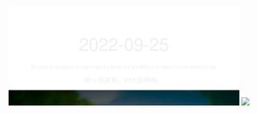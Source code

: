 <!-- [START DAILY SAYING] -->
<!-- Please keep comment here to allow auto update -->
<p align="center">
  <img src="assets/daily-saying/2022-09-25.svg" height="196"/>
  <img src="https://dots365.herokuapp.com?d=2022-09-25" height="196"/>
</p>
<!-- [END DAILY SAYING] -->

<!-- <p align="center">
<img alt="profile views" src="https://komarev.com/ghpvc/?username=bubkoo&color=brightgreen&style=flat-square&label=PROFILE+VIEWS" />
</p> -->
